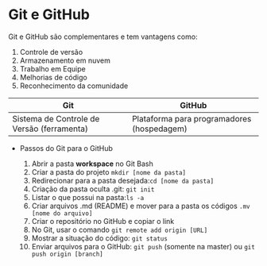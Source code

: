 # Git e GitHub

Git e GitHub são complementares e tem vantagens como:

1. Controle de versão
2. Armazenamento em nuvem
3. Trabalho em Equipe
4. Melhorias de código
5. Reconhecimento da comunidade

| Git                                        | GitHub                                     |
| ------------------------------------------ | ------------------------------------------ |
| Sistema de Controle de Versão (ferramenta) | Plataforma para programadores (hospedagem) |



- Passos do Git para o GitHub

  1. Abrir a pasta **workspace** no Git Bash 
  2. Criar a pasta do projeto `mkdir [nome da pasta]`
  3. Redirecionar para a pasta desejada:`cd [nome da pasta]`
  4. Criação da pasta oculta .git: `git init`
  5. Listar o que possui na pasta:`ls -a`
  6. Criar arquivos .md (README) e mover para a pasta os códigos `.mv [nome do arquivo]`
  7. Criar o repositório no GitHub e copiar o link
  8. No Git, usar o comando `git remote add origin [URL]`
  9. Mostrar a situação do código: `git status`
  10. Enviar arquivos para o GitHub: `git push` (somente na master) ou  `git push origin [branch]`

  
